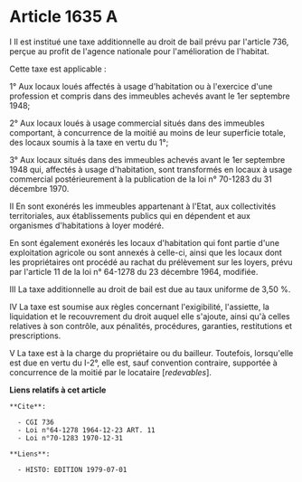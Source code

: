 # Article 1635 A

I  Il est institué une taxe additionnelle au droit de bail prévu par l'article 736, perçue au profit de l'agence nationale
pour l'amélioration de l'habitat.

Cette taxe est applicable :

1° Aux locaux loués affectés à usage d'habitation ou à l'exercice d'une profession et compris dans des immeubles achevés
avant le 1er septembre 1948;

2° Aux locaux loués à usage commercial situés dans des immeubles comportant, à concurrence de la moitié au moins de leur
superficie totale, des locaux soumis à la taxe en vertu du 1°;

3° Aux locaux situés dans des immeubles achevés avant le 1er septembre 1948 qui, affectés à usage d'habitation, sont
transformés en locaux à usage commercial postérieurement à la publication de la loi n° 70-1283 du 31 décembre 1970.

II  En sont exonérés les immeubles appartenant à l'Etat, aux collectivités territoriales, aux établissements publics qui en
dépendent et aux organismes d'habitations à loyer modéré.

En sont également exonérés les locaux d'habitation qui font partie d'une exploitation agricole ou sont annexés à celle-ci,
ainsi que les locaux dont les propriétaires ont procédé au rachat du prélèvement sur les loyers, prévu par l'article 11 de la
loi n° 64-1278 du 23 décembre 1964, modifiée.

III  La taxe additionnelle au droit de bail est due au taux uniforme de 3,50 %.

IV  La taxe est soumise aux règles concernant l'exigibilité, l'assiette, la liquidation et le recouvrement du droit auquel
elle s'ajoute, ainsi qu'à celles relatives à son contrôle, aux pénalités, procédures, garanties, restitutions et
prescriptions.

V  La taxe est à la charge du propriétaire ou du bailleur. Toutefois, lorsqu'elle est due en vertu du I-2°, elle est, sauf
convention contraire, supportée à concurrence de la moitié par le locataire [*redevables*].

**Liens relatifs à cet article**

	**Cite**:

	  - CGI 736
	  - Loi n°64-1278 1964-12-23 ART. 11
	  - Loi n°70-1283 1970-12-31

	**Liens**:

	  - HISTO: EDITION 1979-07-01
